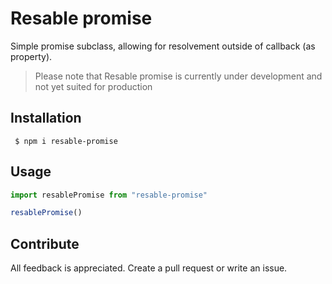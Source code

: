 # Resable promise

Simple promise subclass, allowing for resolvement outside of callback (as property).

> Please note that Resable promise is currently under development and not yet suited for production

## Installation

```shell
 $ npm i resable-promise
```

## Usage



```ts
import resablePromise from "resable-promise"

resablePromise()
```

## Contribute

All feedback is appreciated. Create a pull request or write an issue.
